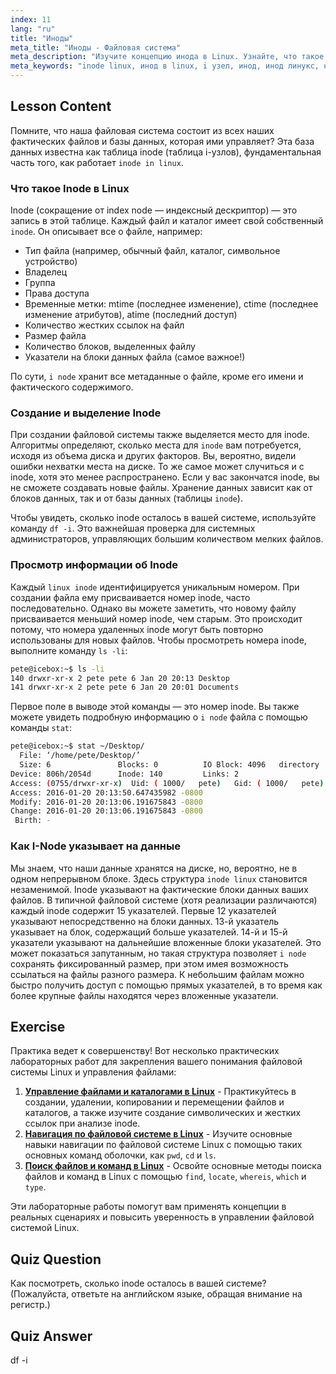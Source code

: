 ```yaml
---
index: 11
lang: "ru"
title: "Иноды"
meta_title: "Иноды - Файловая система"
meta_description: "Изучите концепцию инода в Linux. Узнайте, что такое i-узел, как иноды в Linux управляют метаданными файлов и как проверить использование инодов с помощью команд `df -i` и `ls -li`."
meta_keywords: "inode linux, инод в linux, i узел, инод, инод линукс, номер инода, файловая система, df -i, ls -li, stat"
---
```


## Lesson Content

Помните, что наша файловая система состоит из всех наших фактических файлов и базы данных, которая ими управляет? Эта база данных известна как таблица inode (таблица i-узлов), фундаментальная часть того, как работает `inode in linux`.

### Что такое Inode в Linux

Inode (сокращение от index node — индексный дескриптор) — это запись в этой таблице. Каждый файл и каталог имеет свой собственный `inode`. Он описывает все о файле, например:

- Тип файла (например, обычный файл, каталог, символьное устройство)
- Владелец
- Группа
- Права доступа
- Временные метки: mtime (последнее изменение), ctime (последнее изменение атрибутов), atime (последний доступ)
- Количество жестких ссылок на файл
- Размер файла
- Количество блоков, выделенных файлу
- Указатели на блоки данных файла (самое важное!)

По сути, `i node` хранит все метаданные о файле, кроме его имени и фактического содержимого.

### Создание и выделение Inode

При создании файловой системы также выделяется место для inode. Алгоритмы определяют, сколько места для `inode` вам потребуется, исходя из объема диска и других факторов. Вы, вероятно, видели ошибки нехватки места на диске. То же самое может случиться и с inode, хотя это менее распространено. Если у вас закончатся inode, вы не сможете создавать новые файлы. Хранение данных зависит как от блоков данных, так и от базы данных (таблицы `inode`).

Чтобы увидеть, сколько inode осталось в вашей системе, используйте команду `df -i`. Это важнейшая проверка для системных администраторов, управляющих большим количеством мелких файлов.

### Просмотр информации об Inode

Каждый `linux inode` идентифицируется уникальным номером. При создании файла ему присваивается номер inode, часто последовательно. Однако вы можете заметить, что новому файлу присваивается меньший номер inode, чем старым. Это происходит потому, что номера удаленных inode могут быть повторно использованы для новых файлов. Чтобы просмотреть номера inode, выполните команду `ls -li`:

```bash
pete@icebox:~$ ls -li
140 drwxr-xr-x 2 pete pete 6 Jan 20 20:13 Desktop
141 drwxr-xr-x 2 pete pete 6 Jan 20 20:01 Documents
```

Первое поле в выводе этой команды — это номер inode. Вы также можете увидеть подробную информацию о `i node` файла с помощью команды `stat`:

```bash
pete@icebox:~$ stat ~/Desktop/
  File: ‘/home/pete/Desktop/’
  Size: 6               Blocks: 0          IO Block: 4096   directory
Device: 806h/2054d      Inode: 140         Links: 2
Access: (0755/drwxr-xr-x)  Uid: ( 1000/   pete)   Gid: ( 1000/   pete)
Access: 2016-01-20 20:13:50.647435982 -0800
Modify: 2016-01-20 20:13:06.191675843 -0800
Change: 2016-01-20 20:13:06.191675843 -0800
 Birth: -
```

### Как I-Node указывает на данные

Мы знаем, что наши данные хранятся на диске, но, вероятно, не в одном непрерывном блоке. Здесь структура `inode linux` становится незаменимой. Inode указывают на фактические блоки данных ваших файлов. В типичной файловой системе (хотя реализации различаются) каждый inode содержит 15 указателей. Первые 12 указателей указывают непосредственно на блоки данных. 13-й указатель указывает на блок, содержащий больше указателей. 14-й и 15-й указатели указывают на дальнейшие вложенные блоки указателей. Это может показаться запутанным, но такая структура позволяет `i node` сохранять фиксированный размер, при этом имея возможность ссылаться на файлы разного размера. К небольшим файлам можно быстро получить доступ с помощью прямых указателей, в то время как более крупные файлы находятся через вложенные указатели.

## Exercise

Практика ведет к совершенству! Вот несколько практических лабораторных работ для закрепления вашего понимания файловой системы Linux и управления файлами:

1. **[Управление файлами и каталогами в Linux](https://labex.io/ru/labs/comptia-manage-files-and-directories-in-linux-590835)** - Практикуйтесь в создании, удалении, копировании и перемещении файлов и каталогов, а также изучите создание символических и жестких ссылок при анализе inode.
2. **[Навигация по файловой системе в Linux](https://labex.io/ru/labs/comptia-navigate-the-filesystem-in-linux-590971)** - Изучите основные навыки навигации по файловой системе Linux с помощью таких основных команд оболочки, как `pwd`, `cd` и `ls`.
3. **[Поиск файлов и команд в Linux](https://labex.io/ru/labs/comptia-find-files-and-commands-in-linux-590834)** - Освойте основные методы поиска файлов и команд в Linux с помощью `find`, `locate`, `whereis`, `which` и `type`.

Эти лабораторные работы помогут вам применять концепции в реальных сценариях и повысить уверенность в управлении файловой системой Linux.

## Quiz Question

Как посмотреть, сколько inode осталось в вашей системе? (Пожалуйста, ответьте на английском языке, обращая внимание на регистр.)

## Quiz Answer

df -i
